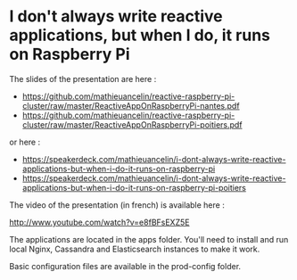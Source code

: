 I don't always write reactive applications, but when I do, it runs on Raspberry Pi
========================================

The slides of the presentation are here :

* https://github.com/mathieuancelin/reactive-raspberry-pi-cluster/raw/master/ReactiveAppOnRaspberryPi-nantes.pdf
* https://github.com/mathieuancelin/reactive-raspberry-pi-cluster/raw/master/ReactiveAppOnRaspberryPi-poitiers.pdf

or here :

* https://speakerdeck.com/mathieuancelin/i-dont-always-write-reactive-applications-but-when-i-do-it-runs-on-raspberry-pi
* https://speakerdeck.com/mathieuancelin/i-dont-always-write-reactive-applications-but-when-i-do-it-runs-on-raspberry-pi-poitiers


The video of the presentation (in french) is available here :

http://www.youtube.com/watch?v=e8fBFsEXZ5E

The applications are located in the apps folder.
You'll need to install and run local Nginx, Cassandra and Elasticsearch instances to make it work.

Basic configuration files are available in the prod-config folder.
